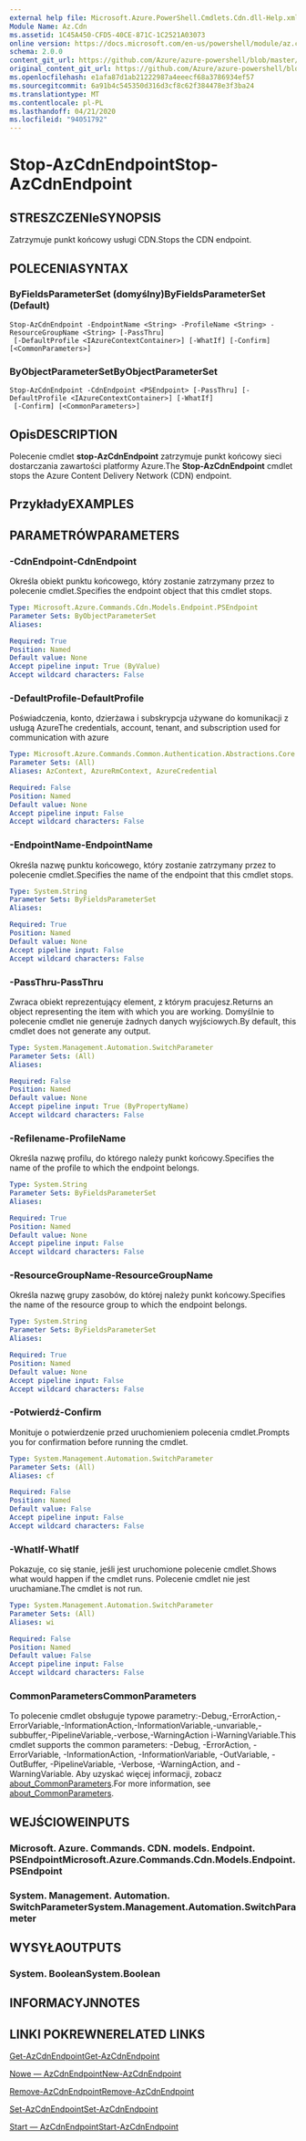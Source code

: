 ```yaml
---
external help file: Microsoft.Azure.PowerShell.Cmdlets.Cdn.dll-Help.xml
Module Name: Az.Cdn
ms.assetid: 1C45A450-CFD5-40CE-871C-1C2521A03073
online version: https://docs.microsoft.com/en-us/powershell/module/az.cdn/stop-azcdnendpoint
schema: 2.0.0
content_git_url: https://github.com/Azure/azure-powershell/blob/master/src/Cdn/Cdn/help/Stop-AzCdnEndpoint.md
original_content_git_url: https://github.com/Azure/azure-powershell/blob/master/src/Cdn/Cdn/help/Stop-AzCdnEndpoint.md
ms.openlocfilehash: e1afa87d1ab21222987a4eeecf68a3786934ef57
ms.sourcegitcommit: 6a91b4c545350d316d3cf8c62f384478e3f3ba24
ms.translationtype: MT
ms.contentlocale: pl-PL
ms.lasthandoff: 04/21/2020
ms.locfileid: "94051792"
---
```

# <span data-ttu-id="d74fa-101">Stop-AzCdnEndpoint</span><span class="sxs-lookup"><span data-stu-id="d74fa-101">Stop-AzCdnEndpoint</span></span>

## <span data-ttu-id="d74fa-102">STRESZCZENIe</span><span class="sxs-lookup"><span data-stu-id="d74fa-102">SYNOPSIS</span></span>
<span data-ttu-id="d74fa-103">Zatrzymuje punkt końcowy usługi CDN.</span><span class="sxs-lookup"><span data-stu-id="d74fa-103">Stops the CDN endpoint.</span></span>

## <span data-ttu-id="d74fa-104">POLECENIA</span><span class="sxs-lookup"><span data-stu-id="d74fa-104">SYNTAX</span></span>

### <span data-ttu-id="d74fa-105">ByFieldsParameterSet (domyślny)</span><span class="sxs-lookup"><span data-stu-id="d74fa-105">ByFieldsParameterSet (Default)</span></span>
```
Stop-AzCdnEndpoint -EndpointName <String> -ProfileName <String> -ResourceGroupName <String> [-PassThru]
 [-DefaultProfile <IAzureContextContainer>] [-WhatIf] [-Confirm] [<CommonParameters>]
```

### <span data-ttu-id="d74fa-106">ByObjectParameterSet</span><span class="sxs-lookup"><span data-stu-id="d74fa-106">ByObjectParameterSet</span></span>
```
Stop-AzCdnEndpoint -CdnEndpoint <PSEndpoint> [-PassThru] [-DefaultProfile <IAzureContextContainer>] [-WhatIf]
 [-Confirm] [<CommonParameters>]
```

## <span data-ttu-id="d74fa-107">Opis</span><span class="sxs-lookup"><span data-stu-id="d74fa-107">DESCRIPTION</span></span>
<span data-ttu-id="d74fa-108">Polecenie cmdlet **stop-AzCdnEndpoint** zatrzymuje punkt końcowy sieci dostarczania zawartości platformy Azure.</span><span class="sxs-lookup"><span data-stu-id="d74fa-108">The **Stop-AzCdnEndpoint** cmdlet stops the Azure Content Delivery Network (CDN) endpoint.</span></span>

## <span data-ttu-id="d74fa-109">Przykłady</span><span class="sxs-lookup"><span data-stu-id="d74fa-109">EXAMPLES</span></span>

## <span data-ttu-id="d74fa-110">PARAMETRÓW</span><span class="sxs-lookup"><span data-stu-id="d74fa-110">PARAMETERS</span></span>

### <span data-ttu-id="d74fa-111">-CdnEndpoint</span><span class="sxs-lookup"><span data-stu-id="d74fa-111">-CdnEndpoint</span></span>
<span data-ttu-id="d74fa-112">Określa obiekt punktu końcowego, który zostanie zatrzymany przez to polecenie cmdlet.</span><span class="sxs-lookup"><span data-stu-id="d74fa-112">Specifies the endpoint object that this cmdlet stops.</span></span>

```yaml
Type: Microsoft.Azure.Commands.Cdn.Models.Endpoint.PSEndpoint
Parameter Sets: ByObjectParameterSet
Aliases:

Required: True
Position: Named
Default value: None
Accept pipeline input: True (ByValue)
Accept wildcard characters: False
```

### <span data-ttu-id="d74fa-113">-DefaultProfile</span><span class="sxs-lookup"><span data-stu-id="d74fa-113">-DefaultProfile</span></span>
<span data-ttu-id="d74fa-114">Poświadczenia, konto, dzierżawa i subskrypcja używane do komunikacji z usługą Azure</span><span class="sxs-lookup"><span data-stu-id="d74fa-114">The credentials, account, tenant, and subscription used for communication with azure</span></span>

```yaml
Type: Microsoft.Azure.Commands.Common.Authentication.Abstractions.Core.IAzureContextContainer
Parameter Sets: (All)
Aliases: AzContext, AzureRmContext, AzureCredential

Required: False
Position: Named
Default value: None
Accept pipeline input: False
Accept wildcard characters: False
```

### <span data-ttu-id="d74fa-115">-EndpointName</span><span class="sxs-lookup"><span data-stu-id="d74fa-115">-EndpointName</span></span>
<span data-ttu-id="d74fa-116">Określa nazwę punktu końcowego, który zostanie zatrzymany przez to polecenie cmdlet.</span><span class="sxs-lookup"><span data-stu-id="d74fa-116">Specifies the name of the endpoint that this cmdlet stops.</span></span>

```yaml
Type: System.String
Parameter Sets: ByFieldsParameterSet
Aliases:

Required: True
Position: Named
Default value: None
Accept pipeline input: False
Accept wildcard characters: False
```

### <span data-ttu-id="d74fa-117">-PassThru</span><span class="sxs-lookup"><span data-stu-id="d74fa-117">-PassThru</span></span>
<span data-ttu-id="d74fa-118">Zwraca obiekt reprezentujący element, z którym pracujesz.</span><span class="sxs-lookup"><span data-stu-id="d74fa-118">Returns an object representing the item with which you are working.</span></span>
<span data-ttu-id="d74fa-119">Domyślnie to polecenie cmdlet nie generuje żadnych danych wyjściowych.</span><span class="sxs-lookup"><span data-stu-id="d74fa-119">By default, this cmdlet does not generate any output.</span></span>

```yaml
Type: System.Management.Automation.SwitchParameter
Parameter Sets: (All)
Aliases:

Required: False
Position: Named
Default value: None
Accept pipeline input: True (ByPropertyName)
Accept wildcard characters: False
```

### <span data-ttu-id="d74fa-120">-Refilename</span><span class="sxs-lookup"><span data-stu-id="d74fa-120">-ProfileName</span></span>
<span data-ttu-id="d74fa-121">Określa nazwę profilu, do którego należy punkt końcowy.</span><span class="sxs-lookup"><span data-stu-id="d74fa-121">Specifies the name of the profile to which the endpoint belongs.</span></span>

```yaml
Type: System.String
Parameter Sets: ByFieldsParameterSet
Aliases:

Required: True
Position: Named
Default value: None
Accept pipeline input: False
Accept wildcard characters: False
```

### <span data-ttu-id="d74fa-122">-ResourceGroupName</span><span class="sxs-lookup"><span data-stu-id="d74fa-122">-ResourceGroupName</span></span>
<span data-ttu-id="d74fa-123">Określa nazwę grupy zasobów, do której należy punkt końcowy.</span><span class="sxs-lookup"><span data-stu-id="d74fa-123">Specifies the name of the resource group to which the endpoint belongs.</span></span>

```yaml
Type: System.String
Parameter Sets: ByFieldsParameterSet
Aliases:

Required: True
Position: Named
Default value: None
Accept pipeline input: False
Accept wildcard characters: False
```

### <span data-ttu-id="d74fa-124">-Potwierdź</span><span class="sxs-lookup"><span data-stu-id="d74fa-124">-Confirm</span></span>
<span data-ttu-id="d74fa-125">Monituje o potwierdzenie przed uruchomieniem polecenia cmdlet.</span><span class="sxs-lookup"><span data-stu-id="d74fa-125">Prompts you for confirmation before running the cmdlet.</span></span>

```yaml
Type: System.Management.Automation.SwitchParameter
Parameter Sets: (All)
Aliases: cf

Required: False
Position: Named
Default value: False
Accept pipeline input: False
Accept wildcard characters: False
```

### <span data-ttu-id="d74fa-126">-WhatIf</span><span class="sxs-lookup"><span data-stu-id="d74fa-126">-WhatIf</span></span>
<span data-ttu-id="d74fa-127">Pokazuje, co się stanie, jeśli jest uruchomione polecenie cmdlet.</span><span class="sxs-lookup"><span data-stu-id="d74fa-127">Shows what would happen if the cmdlet runs.</span></span>
<span data-ttu-id="d74fa-128">Polecenie cmdlet nie jest uruchamiane.</span><span class="sxs-lookup"><span data-stu-id="d74fa-128">The cmdlet is not run.</span></span>

```yaml
Type: System.Management.Automation.SwitchParameter
Parameter Sets: (All)
Aliases: wi

Required: False
Position: Named
Default value: False
Accept pipeline input: False
Accept wildcard characters: False
```

### <span data-ttu-id="d74fa-129">CommonParameters</span><span class="sxs-lookup"><span data-stu-id="d74fa-129">CommonParameters</span></span>
<span data-ttu-id="d74fa-130">To polecenie cmdlet obsługuje typowe parametry:-Debug,-ErrorAction,-ErrorVariable,-InformationAction,-InformationVariable,-unvariable,-subbuffer,-PipelineVariable,-verbose,-WarningAction i-WarningVariable.</span><span class="sxs-lookup"><span data-stu-id="d74fa-130">This cmdlet supports the common parameters: -Debug, -ErrorAction, -ErrorVariable, -InformationAction, -InformationVariable, -OutVariable, -OutBuffer, -PipelineVariable, -Verbose, -WarningAction, and -WarningVariable.</span></span> <span data-ttu-id="d74fa-131">Aby uzyskać więcej informacji, zobacz [about_CommonParameters](http://go.microsoft.com/fwlink/?LinkID=113216).</span><span class="sxs-lookup"><span data-stu-id="d74fa-131">For more information, see [about_CommonParameters](http://go.microsoft.com/fwlink/?LinkID=113216).</span></span>

## <span data-ttu-id="d74fa-132">WEJŚCIOWE</span><span class="sxs-lookup"><span data-stu-id="d74fa-132">INPUTS</span></span>

### <span data-ttu-id="d74fa-133">Microsoft. Azure. Commands. CDN. models. Endpoint. PSEndpoint</span><span class="sxs-lookup"><span data-stu-id="d74fa-133">Microsoft.Azure.Commands.Cdn.Models.Endpoint.PSEndpoint</span></span>

### <span data-ttu-id="d74fa-134">System. Management. Automation. SwitchParameter</span><span class="sxs-lookup"><span data-stu-id="d74fa-134">System.Management.Automation.SwitchParameter</span></span>

## <span data-ttu-id="d74fa-135">WYSYŁA</span><span class="sxs-lookup"><span data-stu-id="d74fa-135">OUTPUTS</span></span>

### <span data-ttu-id="d74fa-136">System. Boolean</span><span class="sxs-lookup"><span data-stu-id="d74fa-136">System.Boolean</span></span>

## <span data-ttu-id="d74fa-137">INFORMACYJN</span><span class="sxs-lookup"><span data-stu-id="d74fa-137">NOTES</span></span>

## <span data-ttu-id="d74fa-138">LINKI POKREWNE</span><span class="sxs-lookup"><span data-stu-id="d74fa-138">RELATED LINKS</span></span>

[<span data-ttu-id="d74fa-139">Get-AzCdnEndpoint</span><span class="sxs-lookup"><span data-stu-id="d74fa-139">Get-AzCdnEndpoint</span></span>](./Get-AzCdnEndpoint.md)

[<span data-ttu-id="d74fa-140">Nowe — AzCdnEndpoint</span><span class="sxs-lookup"><span data-stu-id="d74fa-140">New-AzCdnEndpoint</span></span>](./New-AzCdnEndpoint.md)

[<span data-ttu-id="d74fa-141">Remove-AzCdnEndpoint</span><span class="sxs-lookup"><span data-stu-id="d74fa-141">Remove-AzCdnEndpoint</span></span>](./Remove-AzCdnEndpoint.md)

[<span data-ttu-id="d74fa-142">Set-AzCdnEndpoint</span><span class="sxs-lookup"><span data-stu-id="d74fa-142">Set-AzCdnEndpoint</span></span>](./Set-AzCdnEndpoint.md)

[<span data-ttu-id="d74fa-143">Start — AzCdnEndpoint</span><span class="sxs-lookup"><span data-stu-id="d74fa-143">Start-AzCdnEndpoint</span></span>](./Start-AzCdnEndpoint.md)


